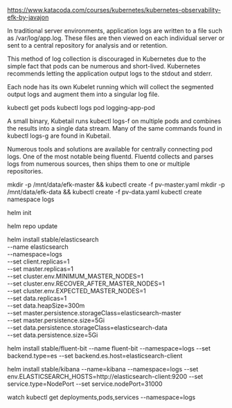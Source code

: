 https://www.katacoda.com/courses/kubernetes/kubernetes-observability-efk-by-javajon

In traditional server environments, application logs are written to a file such as /var/log/app.log. 
These files are then viewed on each individual server or sent to a central repository for analysis and or retention.

This method of log collection is discouraged in Kubernetes due to the simple fact that pods can be numerous and short-lived. 
Kubernetes recommends letting the application output logs to the stdout and stderr. 

Each node has its own Kubelet running which will collect the segmented output logs and augment them into a singular log file.

kubectl get pods
kubectl logs pod logging-app-pod

A small binary, Kubetail runs kubectl logs-f on multiple pods and combines the results into a single data stream. Many of the same commands found in kubectl logs-g are found in Kubetail.

Numerous tools and solutions are available for centrally connecting pod logs. One of the most notable being fluentd. Fluentd collects and parses logs from numerous sources, then ships them to one or multiple repositories. 


mkdir -p /mnt/data/efk-master && kubectl create -f pv-master.yaml
mkdir -p /mnt/data/efk-data && kubectl create -f pv-data.yaml
kubectl create namespace logs

helm init

helm repo update

helm install stable/elasticsearch  \
 --name elasticsearch  \
--namespace=logs \
--set client.replicas=1 \
--set master.replicas=1 \
--set cluster.env.MINIMUM_MASTER_NODES=1 \
--set cluster.env.RECOVER_AFTER_MASTER_NODES=1 \
--set cluster.env.EXPECTED_MASTER_NODES=1 \
--set data.replicas=1 \
--set data.heapSize=300m \
--set master.persistence.storageClass=elasticsearch-master \
--set master.persistence.size=5Gi \
--set data.persistence.storageClass=elasticsearch-data \
--set data.persistence.size=5Gi

helm install stable/fluent-bit --name fluent-bit  --namespace=logs --set backend.type=es --set backend.es.host=elasticsearch-client

helm install  stable/kibana --name=kibana --namespace=logs --set env.ELASTICSEARCH_HOSTS=http://elasticsearch-client:9200 --set service.type=NodePort --set service.nodePort=31000

watch kubectl get deployments,pods,services --namespace=logs



